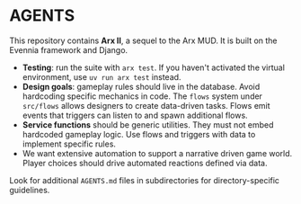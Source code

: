 # AGENTS

This repository contains **Arx II**, a sequel to the Arx MUD. It is built on the Evennia framework and Django.

- **Testing**: run the suite with `arx test`. If you haven't activated the virtual environment, use `uv run arx test` instead.
- **Design goals**: gameplay rules should live in the database. Avoid hardcoding specific mechanics in code. The `flows` system under `src/flows` allows designers to create data-driven tasks. Flows emit events that triggers can listen to and spawn additional flows.
- **Service functions** should be generic utilities. They must not embed hardcoded gameplay logic. Use flows and triggers with data to implement specific rules.
- We want extensive automation to support a narrative driven game world. Player choices should drive automated reactions defined via data.

Look for additional `AGENTS.md` files in subdirectories for directory-specific guidelines.
